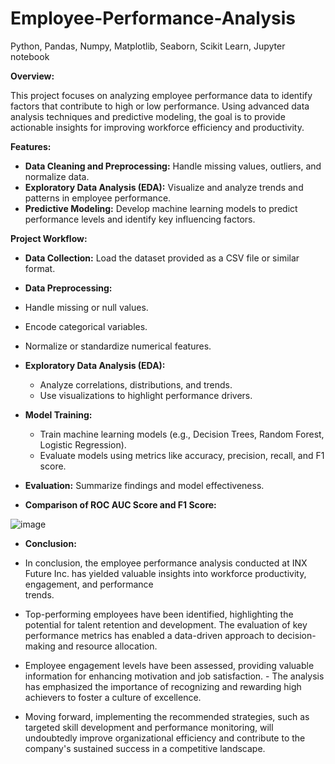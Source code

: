 # Employee-Performance-Analysis
Python, Pandas, Numpy, Matplotlib, Seaborn, Scikit Learn, Jupyter notebook

**Overview:**

This project focuses on analyzing employee performance data to identify factors that contribute to high or low performance. Using advanced data analysis techniques and predictive modeling, the goal is to provide actionable insights for improving workforce efficiency and productivity.

**Features:**
- **Data Cleaning and Preprocessing:** Handle missing values, outliers, and normalize data.
- **Exploratory Data Analysis (EDA):** Visualize and analyze trends and patterns in employee performance.
- **Predictive Modeling:** Develop machine learning models to predict performance levels and identify key influencing factors.

**Project Workflow:**
-  **Data Collection:** Load the dataset provided as a CSV file or similar format.
-  **Data Preprocessing:**
  - Handle missing or null values.
  - Encode categorical variables.
  - Normalize or standardize numerical features.
- **Exploratory Data Analysis (EDA):**
  - Analyze correlations, distributions, and trends.
  - Use visualizations to highlight performance drivers.
- **Model Training:**
  - Train machine learning models (e.g., Decision Trees, Random Forest, Logistic Regression).
  - Evaluate models using metrics like accuracy, precision, recall, and F1 score.

- **Evaluation:** Summarize findings and model effectiveness.

- **Comparison of ROC AUC Score and F1 Score:**

![image](https://github.com/user-attachments/assets/5ed9434f-993d-42d8-a691-15a8a1d4a83c)


- **Conclusion:**

- In conclusion, the employee performance analysis conducted at INX Future Inc. has yielded valuable insights into workforce productivity, engagement, and performance   
  trends.
- Top-performing employees have been identified, highlighting the potential for talent retention and development. The evaluation of key performance metrics has enabled a 
  data-driven approach to decision-making and resource allocation.
- Employee engagement levels have been assessed, providing valuable information for enhancing motivation and job satisfaction. - The analysis has emphasized the importance 
  of recognizing and rewarding high achievers to foster a culture of excellence.
- Moving forward, implementing the recommended strategies, such as targeted skill development and performance monitoring, will undoubtedly improve organizational efficiency 
  and contribute to the company's sustained success in a competitive landscape.

